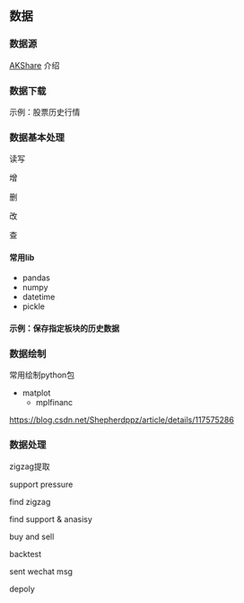 ## 数据

### 数据源

[AKShare](https://akshare.akfamily.xyz/introduction.html) 介绍

### 数据下载

示例：股票历史行情

### 数据基本处理

读写

增

删

改

查

#### 常用lib

* pandas
* numpy
* datetime
* pickle

#### 示例：保存指定板块的历史数据

### 数据绘制

常用绘制python包

* matplot
  * mplfinanc

https://blog.csdn.net/Shepherdppz/article/details/117575286

### 数据处理

zigzag提取

support pressure

find zigzag

find support & anasisy

buy and sell

backtest

sent wechat msg

depoly
